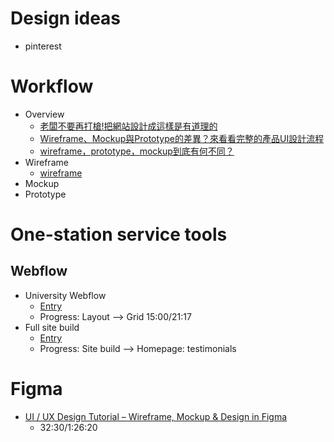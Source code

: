 # Design ideas
- pinterest

# Workflow
- Overview
  - [老闆不要再打槍!把網站設計成這樣是有道理的](https://designtongue.me/%e8%80%81%e9%97%86%e4%b8%8d%e8%a6%81%e5%86%8d%e6%89%93%e6%a7%8d%e6%8a%8a%e7%b6%b2%e7%ab%99%e8%a8%ad%e8%a8%88%e6%88%90%e9%80%99%e6%a8%a3%e6%98%af%e6%9c%89%e9%81%93%e7%90%86%e7%9a%84/)
  - [Wireframe、Mockup與Prototype的差異？來看看完整的產品UI設計流程](https://kopu.chat/2017/06/22/wireframe%E3%80%81mockup%E8%88%87prototype%E7%9A%84%E5%B7%AE%E7%95%B0%EF%BC%9F%E4%BE%86%E7%9C%8B%E7%9C%8B%E5%AE%8C%E6%95%B4%E7%9A%84%E7%94%A2%E5%93%81ui%E8%A8%AD%E8%A8%88%E6%B5%81%E7%A8%8B/)
  - [wireframe，prototype，mockup到底有何不同？](https://medium.com/@mockingbot/wireframe-prototype-mockup%E5%88%B0%E5%BA%95%E6%9C%89%E4%BD%95%E4%B8%8D%E5%90%8C-85e9dddb67f8#:~:text=wireframe%20%E4%B8%AD%E6%96%87%E7%A7%B0%E3%80%8C%E7%BA%BF%E6%A1%86%E5%9B%BE,%E6%98%AF%E4%BD%8E%E4%BF%9D%E7%9C%9F%E7%9A%84%E3%80%82)
- Wireframe
  - [wireframe](https://wireframe.cc/)
- Mockup
- Prototype
# One-station service tools
## Webflow
- University Webflow
  - [Entry](https://university.webflow.com/courses/webflow-101-crash-course?video=O5TdnuUhIgs)
  - Progress: Layout --> Grid 15:00/21:17
- Full site build
  - [Entry](https://university.webflow.com/courses/full-site-build)
  - Progress: Site build --> Homepage: testimonials

# Figma
- [UI / UX Design Tutorial – Wireframe, Mockup & Design in Figma](https://www.youtube.com/watch?v=c9Wg6Cb_YlU)
  - 32:30/1:26:20